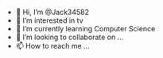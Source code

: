 - 👋 Hi, I’m @Jack34582
- 👀 I’m interested in tv
- 🌱 I’m currently learning Computer Science
- 💞️ I’m looking to collaborate on ...
- 📫 How to reach me ...

<!---
Jack34582/Jack34582 is a ✨ special ✨ repository because its `README.md` (this file) appears on your GitHub profile.
You can click the Preview link to take a look at your changes.
--->
